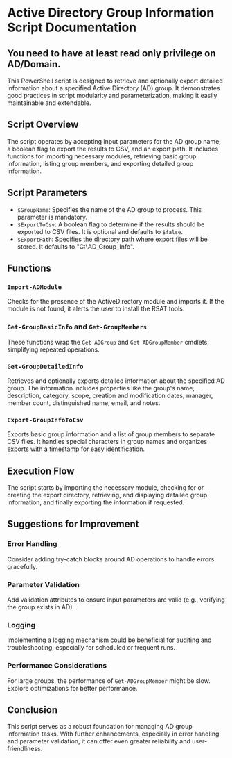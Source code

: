 # Active Directory Group Information Script Documentation

## You need to have at least read only privilege on AD/Domain.

This PowerShell script is designed to retrieve and optionally export detailed information about a specified Active Directory (AD) group. It demonstrates good practices in script modularity and parameterization, making it easily maintainable and extendable.

## Script Overview

The script operates by accepting input parameters for the AD group name, a boolean flag to export the results to CSV, and an export path. It includes functions for importing necessary modules, retrieving basic group information, listing group members, and exporting detailed group information.

## Script Parameters

- `$GroupName`: Specifies the name of the AD group to process. This parameter is mandatory.
- `$ExportToCsv`: A boolean flag to determine if the results should be exported to CSV files. It is optional and defaults to `$false`.
- `$ExportPath`: Specifies the directory path where export files will be stored. It defaults to "C:\AD_Group_Info".

## Functions

### `Import-ADModule`

Checks for the presence of the ActiveDirectory module and imports it. If the module is not found, it alerts the user to install the RSAT tools.

### `Get-GroupBasicInfo` and `Get-GroupMembers`

These functions wrap the `Get-ADGroup` and `Get-ADGroupMember` cmdlets, simplifying repeated operations.

### `Get-GroupDetailedInfo`

Retrieves and optionally exports detailed information about the specified AD group. The information includes properties like the group's name, description, category, scope, creation and modification dates, manager, member count, distinguished name, email, and notes.

### `Export-GroupInfoToCsv`

Exports basic group information and a list of group members to separate CSV files. It handles special characters in group names and organizes exports with a timestamp for easy identification.

## Execution Flow

The script starts by importing the necessary module, checking for or creating the export directory, retrieving, and displaying detailed group information, and finally exporting the information if requested.

## Suggestions for Improvement

### Error Handling

Consider adding try-catch blocks around AD operations to handle errors gracefully.

### Parameter Validation

Add validation attributes to ensure input parameters are valid (e.g., verifying the group exists in AD).

### Logging

Implementing a logging mechanism could be beneficial for auditing and troubleshooting, especially for scheduled or frequent runs.

### Performance Considerations

For large groups, the performance of `Get-ADGroupMember` might be slow. Explore optimizations for better performance.

## Conclusion

This script serves as a robust foundation for managing AD group information tasks. With further enhancements, especially in error handling and parameter validation, it can offer even greater reliability and user-friendliness.


